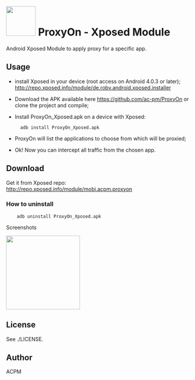 <img src="http://i.imgur.com/rm9bnKb.png" width="80" /> ProxyOn - Xposed Module
========

Android Xposed Module to apply proxy for a specific app.

Usage
---------------

* install Xposed in your device (root access on Android 4.0.3 or later);
http://repo.xposed.info/module/de.robv.android.xposed.installer
* Download the APK available here https://github.com/ac-pm/ProxyOn or clone the project and compile;
* Install ProxyOn_Xposed.apk on a device with Xposed:

        adb install ProxyOn_Xposed.apk
 
* ProxyOn will list the applications to choose from which will be proxied;
* Ok! Now you can intercept all traffic from the chosen app.

Download
---------------
Get it from Xposed repo: http://repo.xposed.info/module/mobi.acpm.proxyon

### How to uninstall

        adb uninstall ProxyOn_Xposed.apk
        
Screenshots

<img src="http://i.imgur.com/4xNtcB2.png" width="200" />

License
-------

See ./LICENSE.

Author
-------

ACPM
